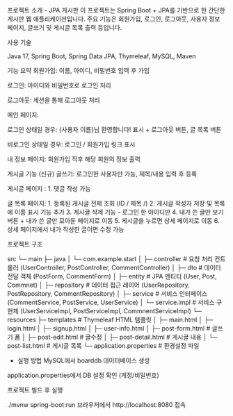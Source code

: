 프로젝트 소개 - JPA 게시판
이 프로젝트는 Spring Boot + JPA를 기반으로 한 간단한 게시판 웹 애플리케이션입니다.
주요 기능은 회원가입, 로그인, 로그아웃, 사용자 정보 페이지, 글쓰기 및 게시글 목록 출력 등입니다.

사용 기술

Java 17,
Spring Boot,
Spring Data JPA,
Thymeleaf,
MySQL,
Maven

기능 요약
회원가입: 이름, 아이디, 비밀번호 입력 후 가입

로그인: 아이디와 비밀번호로 로그인 처리

로그아웃: 세션을 통해 로그아웃 처리

메인 페이지:

로그인 상태일 경우: {사용자 이름}님 환영합니다! 표시 + 로그아웃 버튼, 글 목록 버튼

비로그인 상태일 경우: 로그인 / 회원가입 링크 표시

내 정보 페이지: 회원가입 직후 해당 회원의 정보 출력

게시글 기능 (신규)
글쓰기: 로그인한 사용자만 가능, 제목/내용 입력 후 등록

게시글 페이지 : 1. 댓글 작성 가능



글 목록 페이지: 1. 등록된 게시글 전체 조회 (ID / 제목 /)
               2. 게시글 작성자 저장 및 목록에 이름 표시 기능 추가
               3. 게시글 삭제 기능 - 로그인 한 아이디만
               4. 내가 쓴 글만 보기 버튼 + 내가 쓴 글만 모아둔 페이지로 이동
               5. 게시글을 누르면 상세 페이지로 이동
               6. 상세 페이지에서 내가 작성한 글이면 수정 가능

프로젝트 구조


src
 └─ main
     ├─ java
     │   └─ com.example.start
     │       ├─ controller       # 요청 처리 컨트롤러 (UserController, PostController, CommentController)
     │       ├─ dto              # 데이터 전달 객체 (PostForm, CommentForm)
     │       ├─ entity           # JPA 엔티티 (User, Post, Commnet)
     │       ├─ repository       # 데이터 접근 레이어 (UserRepository, PostRepository, CommentRepository)
     │       ├─ service          # 서비스 인터페이스 (CommentService, PostService, UserService)
     │       └─ service.impl     # 서비스 구현체 (UserServiceImpl, PostServiceImpl, CommnentServiceImpl)
     └─ resources
         ├─ templates            # Thymeleaf HTML 템플릿
         │   ├─ main.html
         │   ├─ login.html
         │   ├─ signup.html
         │   ├─ user-info.html
         │   ├─ post-form.html      # 글쓰기 폼
         │   ├─ post-edit.html      # 글수정
         │   ├─ post-detail.html    # 게시글 내용
         │   └─ post-list.html      # 게시글 목록
         └─ application.properties # 환경설정 파일

* 실행 방법
MySQL에서 boarddb 데이터베이스 생성

application.properties에서 DB 설정 확인 (계정/비밀번호)

프로젝트 빌드 후 실행

./mvnw spring-boot:run
브라우저에서 http://localhost:8080 접속
